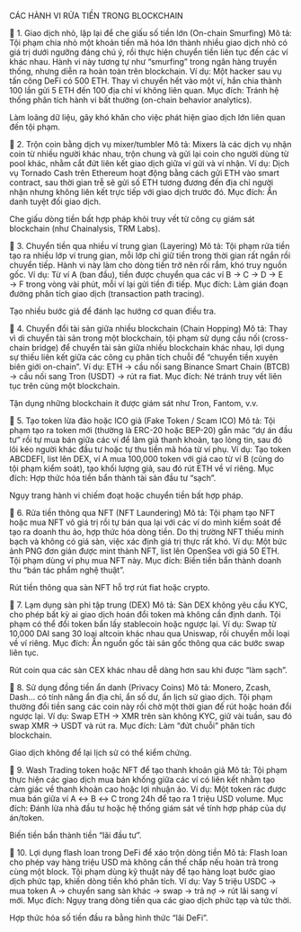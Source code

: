 CÁC HÀNH VI RỬA TIỀN TRONG BLOCKCHAIN 

🔹 1. Giao dịch nhỏ, lặp lại để che giấu số tiền lớn (On-chain Smurfing)
 Mô tả:
 Tội phạm chia nhỏ một khoản tiền mã hóa lớn thành nhiều giao dịch nhỏ có giá trị dưới ngưỡng đáng chú ý, rồi thực hiện chuyển tiền liên tục đến các ví khác nhau. Hành vi này tương tự như “smurfing” trong ngân hàng truyền thống, nhưng diễn ra hoàn toàn trên blockchain.
 Ví dụ: Một hacker sau vụ tấn công DeFi có 500 ETH. Thay vì chuyển hết vào một ví, hắn chia thành 100 lần gửi 5 ETH đến 100 địa chỉ ví không liên quan.
 Mục đích:
Tránh hệ thống phân tích hành vi bất thường (on-chain behavior analytics).


Làm loãng dữ liệu, gây khó khăn cho việc phát hiện giao dịch lớn liên quan đến tội phạm.



🔹 2. Trộn coin bằng dịch vụ mixer/tumbler
 Mô tả:
 Mixers là các dịch vụ nhận coin từ nhiều người khác nhau, trộn chung và gửi lại coin cho người dùng từ pool khác, nhằm cắt đứt liên kết giao dịch giữa ví gửi và ví nhận.
 Ví dụ: Dịch vụ Tornado Cash trên Ethereum hoạt động bằng cách gửi ETH vào smart contract, sau thời gian trễ sẽ gửi số ETH tương đương đến địa chỉ người nhận nhưng không liên kết trực tiếp với giao dịch trước đó.
 Mục đích:
Ẩn danh tuyệt đối giao dịch.


Che giấu dòng tiền bất hợp pháp khỏi truy vết từ công cụ giám sát blockchain (như Chainalysis, TRM Labs).



🔹 3. Chuyển tiền qua nhiều ví trung gian (Layering)
 Mô tả:
 Tội phạm rửa tiền tạo ra nhiều lớp ví trung gian, mỗi lớp chỉ giữ tiền trong thời gian rất ngắn rồi chuyển tiếp. Hành vi này làm cho dòng tiền trở nên rối rắm, khó truy nguồn gốc.
 Ví dụ: Từ ví A (ban đầu), tiền được chuyển qua các ví B → C → D → E → F trong vòng vài phút, mỗi ví lại gửi tiền đi tiếp.
 Mục đích:
Làm gián đoạn đường phân tích giao dịch (transaction path tracing).


Tạo nhiều bước giả để đánh lạc hướng cơ quan điều tra.



🔹 4. Chuyển đổi tài sản giữa nhiều blockchain (Chain Hopping)
 Mô tả:
 Thay vì di chuyển tài sản trong một blockchain, tội phạm sử dụng cầu nối (cross-chain bridge) để chuyển tài sản giữa nhiều blockchain khác nhau, lợi dụng sự thiếu liên kết giữa các công cụ phân tích chuỗi để “chuyển tiền xuyên biên giới on-chain”.
 Ví dụ: ETH → cầu nối sang Binance Smart Chain (BTCB) → cầu nối sang Tron (USDT) → rút ra fiat.
 Mục đích:
Né tránh truy vết liên tục trên cùng một blockchain.


Tận dụng những blockchain ít được giám sát như Tron, Fantom, v.v.



🔹 5. Tạo token lừa đảo hoặc ICO giả (Fake Token / Scam ICO)
 Mô tả:
 Tội phạm tạo ra token mới (thường là ERC-20 hoặc BEP-20) gắn mác “dự án đầu tư” rồi tự mua bán giữa các ví để làm giả thanh khoản, tạo lòng tin, sau đó lôi kéo người khác đầu tư hoặc tự thu tiền mã hóa từ ví phụ.
 Ví dụ: Tạo token ABCDEFI, list lên DEX, ví A mua 100,000 token với giá cao từ ví B (cũng do tội phạm kiểm soát), tạo khối lượng giả, sau đó rút ETH về ví riêng.
 Mục đích:
Hợp thức hóa tiền bẩn thành tài sản đầu tư “sạch”.


Ngụy trang hành vi chiếm đoạt hoặc chuyển tiền bất hợp pháp.



🔹 6. Rửa tiền thông qua NFT (NFT Laundering)
 Mô tả:
 Tội phạm tạo NFT hoặc mua NFT vô giá trị rồi tự bán qua lại với các ví do mình kiểm soát để tạo ra doanh thu ảo, hợp thức hóa dòng tiền. Do thị trường NFT thiếu minh bạch và không có giá sàn, việc xác định giá trị thực rất khó.
 Ví dụ: Một bức ảnh PNG đơn giản được mint thành NFT, list lên OpenSea với giá 50 ETH. Tội phạm dùng ví phụ mua NFT này.
 Mục đích:
Biến tiền bẩn thành doanh thu “bán tác phẩm nghệ thuật”.


Rút tiền thông qua sàn NFT hỗ trợ rút fiat hoặc crypto.



🔹 7. Lạm dụng sàn phi tập trung (DEX)
 Mô tả:
 Sàn DEX không yêu cầu KYC, cho phép bất kỳ ai giao dịch hoán đổi token mà không cần định danh. Tội phạm có thể đổi token bẩn lấy stablecoin hoặc ngược lại.
 Ví dụ: Swap từ 10,000 DAI sang 30 loại altcoin khác nhau qua Uniswap, rồi chuyển mỗi loại về ví riêng.
 Mục đích:
Ẩn nguồn gốc tài sản gốc thông qua các bước swap liên tục.


Rút coin qua các sàn CEX khác nhau dễ dàng hơn sau khi được “làm sạch”.



🔹 8. Sử dụng đồng tiền ẩn danh (Privacy Coins)
 Mô tả:
 Monero, Zcash, Dash… có tính năng ẩn địa chỉ, ẩn số dư, ẩn lịch sử giao dịch. Tội phạm thường đổi tiền sang các coin này rồi chờ một thời gian để rút hoặc hoán đổi ngược lại.
 Ví dụ: Swap ETH → XMR trên sàn không KYC, giữ vài tuần, sau đó swap XMR → USDT và rút ra.
 Mục đích:
Làm “đứt chuỗi” phân tích blockchain.


Giao dịch không để lại lịch sử có thể kiểm chứng.



🔹 9. Wash Trading token hoặc NFT để tạo thanh khoản giả
 Mô tả:
 Tội phạm thực hiện các giao dịch mua bán khống giữa các ví có liên kết nhằm tạo cảm giác về thanh khoản cao hoặc lợi nhuận ảo.
 Ví dụ: Một token rác được mua bán giữa ví A ↔ B ↔ C trong 24h để tạo ra 1 triệu USD volume.
 Mục đích:
Đánh lừa nhà đầu tư hoặc hệ thống giám sát về tính hợp pháp của dự án/token.


Biến tiền bẩn thành tiền “lãi đầu tư”.



🔹 10. Lợi dụng flash loan trong DeFi để xáo trộn dòng tiền
 Mô tả:
 Flash loan cho phép vay hàng triệu USD mà không cần thế chấp nếu hoàn trả trong cùng một block. Tội phạm dùng kỹ thuật này để tạo hàng loạt bước giao dịch phức tạp, khiến dòng tiền khó phân tích.
 Ví dụ: Vay 5 triệu USDC → mua token A → chuyển sang sàn khác → swap → trả nợ → rút lãi sang ví mới.
 Mục đích:
Ngụy trang dòng tiền qua các giao dịch phức tạp và tức thời.


Hợp thức hóa số tiền đầu ra bằng hình thức “lãi DeFi”.
